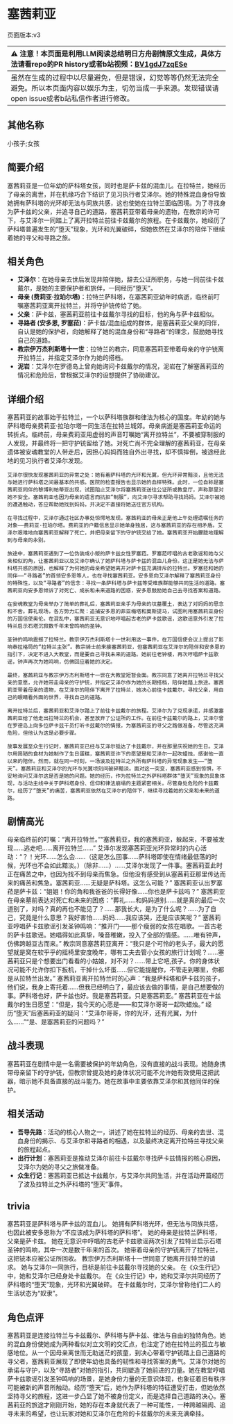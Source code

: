 # 塞茜莉亚
页面版本:v3
 

| :warning: 注意！本页面是利用LLM阅读总结明日方舟剧情原文生成，具体方法请看repo的PR history或者b站视频：[BV1gdJ7zqESe](https://www.bilibili.com/video/BV1gdJ7zqESe/)         |
|:----------------------------|
| 虽然在生成的过程中以尽量避免，但是错误，幻觉等等仍然无法完全避免。所以本页面内容以娱乐为主，切勿当成一手来源。发现错误请open issue或者b站私信作者进行修改。|



## 其他名称
小孩子;女孩
## 简要介绍
塞茜莉亚是一位年幼的萨科塔女孩，同时也是萨卡兹的混血儿。在拉特兰，她经历了母亲的离世，并在机缘巧合下结识了见习执行者艾泽尔。她的特殊混血身份导致她拥有萨科塔的光环却无法与同族共感，这也使她在拉特兰面临困境。为了寻找身为萨卡兹的父亲，并追寻自己的道路，塞茜莉亚带着母亲的遗物，在教宗的许可下，与艾泽尔一同踏上了离开拉特兰前往卡兹戴尔的旅程。在卡兹戴尔，她经历了萨科塔普遍发生的“堕天”现象，光环和光翼破碎，但她依然在艾泽尔的陪伴下继续着她的寻父和寻路之旅。
## 相关角色
-   **艾泽尔**：在她母亲去世后发现并陪伴她，辞去公证所职务，与她一同前往卡兹戴尔，是她的主要保护者和旅伴，一同经历“堕天”。
-   **母亲 (费莉亚·拉珀尔塔)**：拉特兰萨科塔，在塞茜莉亚幼年时病逝，临终前叮嘱塞茜莉亚离开拉特兰，并将守护铳传给了她。
-   **父亲**：萨卡兹，塞茜莉亚前往卡兹戴尔寻找的目标，他的角与萨卡兹相似。
-   **寻路者 (安多恩, 罗塞菈)**：萨卡兹/混血组成的群体，是塞茜莉亚父亲的同伴，自认是她的保护者，向她解释了她的混血身份和“寻路者”的理念，鼓励她寻找自己的道路。
-   **教宗伊万杰利斯塔十一世**：拉特兰的教宗，同意塞茜莉亚带着母亲的守护铳离开拉特兰，并指定艾泽尔作为她的搭档。
-   **泥岩**：艾泽尔在罗德岛上曾向她询问卡兹戴尔的情况，泥岩在了解塞茜莉亚的情况和危险后，曾根据艾泽尔的设想提供了协助建议。
## 详细介绍
塞茜莉亚的故事始于拉特兰，一个以萨科塔族群和律法为核心的国度。年幼的她与萨科塔母亲费莉亚·拉珀尔塔一同生活在拉特兰城郊。母亲病逝是塞茜莉亚命运的转折点。临终前，母亲费莉亚用虚弱的声音叮嘱她“离开拉特兰”，不要被穿制服的人发现，并最终将一把守护铳留给了她。对死亡尚不完全理解的塞茜莉亚，在母亲遗体被安魂教堂的人带走后，因担心妈妈而独自外出寻找，却不慎摔倒，被途经此地的见习执行者艾泽尔发现。

    艾泽尔很快发现塞茜莉亚的异常之处：她有着萨科塔的光环和光翼，但光环异常黯淡，且他无法与她进行萨科塔之间最基本的共感。医院的检查报告也显示她的血样特殊。此时，一位自称是塞茜莉亚同伴的黎博利帕蒂亚出现，试图阻止艾泽尔将塞茜莉亚送往公证所或教皇厅，声称那里对她不安全。塞茜莉亚也因为母亲的遗言而抗拒“制服”，向艾泽尔寻求帮助寻找妈妈。艾泽尔被她的遭遇触动，答应帮助她找到妈妈，并决定不直接将她送往官方机构。

    在寻找过程中，艾泽尔通过社区办事处惊愕地发现，塞茜莉亚的母亲正是他上午处理遗嘱任务的对象——费莉亚·拉珀尔塔。费莉亚的户籍信息显示她单身独居，这与塞茜莉亚的存在相矛盾。艾泽尔艰难地向塞茜莉亚解释了死亡，并把母亲留下的守护铳交给了她。塞茜莉亚开始朦胧地理解到与母亲的永别。

    旅途中，塞茜莉亚遇到了一位伪装成小贩的萨卡兹女性罗塞菈。罗塞菈哼唱的古老歌谣和她与父亲相似的角，让塞茜莉亚以及艾泽尔确认了她萨科塔与萨卡兹的混血儿身份。这正是她无法与萨科塔共感的原因，也解释了为何她的母亲希望她离开对萨卡兹充满排斥的拉特兰。罗塞菈和她的同伴——“寻路者”的首领安多恩等人，也在寻找塞茜莉亚。安多恩向艾泽尔解释了塞茜莉亚身份的特殊性，以及“寻路者”的信念：寻找一条萨科塔与萨卡兹等受难族群能够共同生活的道路。塞茜莉亚向安多恩倾诉了对死亡、成长和未来道路的困惑，安多恩鼓励她自己去寻找答案和道路。

    在安魂教堂为母亲举办了简单的葬礼后，塞茜莉亚亲手为母亲的坟墓覆土，表达了对妈妈的思念和不舍。葬礼现场，各方势力汇聚：追捕安多恩的菲亚梅塔和莫斯提马，试图利用塞茜莉亚身份的万国信使奥伦。在混乱中，塞茜莉亚无意识地哼唱起古老的萨卡兹歌谣，这歌谣意外引发了拉特兰启示石塔沉寂数千年未曾鸣响的圣钟。

    圣钟的鸣响震撼了拉特兰。教宗伊万杰利斯塔十一世利用这一事件，在万国信使会议上提出了影响泰拉格局的“拉特兰主张”。教宗骑士前来接塞茜莉亚，但塞茜莉亚在艾泽尔的陪伴和安多恩的指引下，决定不进入大教堂，而是要自己寻找未来的道路。她前往老钟楼，再次哼唱萨卡兹歌谣，钟声再次为她鸣响，仿佛回应着她的决定。

    最终，塞茜莉亚与教宗伊万杰利斯塔十一世在大教堂短暂会面。教宗同意了她离开拉特兰寻找父亲的意愿，允许她带走母亲的守护铳，并指定艾泽尔作为她的长期搭档，陪伴她踏上旅途。塞茜莉亚带着母亲的遗物，在艾泽尔的陪伴下离开了拉特兰，她决心前往卡兹戴尔，寻找父亲，用自己的眼睛看外面的世界，寻找自己的道路。

    离开拉特兰后，塞茜莉亚和艾泽尔踏上了前往卡兹戴尔的旅程。艾泽尔为了兑现承诺，并感激塞茜莉亚给了他走出拉特兰的机会，甚至放弃了公证所的工作。在前往卡兹戴尔的路上，艾泽尔曾在罗德岛上向多位萨卡兹干员打听卡兹戴尔的情报，为塞茜莉亚的寻父之路做准备，尽管这充满危险，但他认为这是必要步骤。

    故事发展至众生行记时，塞茜莉亚已经与艾泽尔抵达了卡兹戴尔，并在那里庆祝她的生日。艾泽尔用简陋的食材为她制作了生日蛋糕，塞茜莉亚许下的愿望是和艾泽尔一起吹蜡烛，感谢他一直以来的陪伴。然而，就在同一时刻，一场波及拉特兰之外所有萨科塔的异常现象发生——“堕天”。塞茜莉亚和艾泽尔的光环与光翼顷刻间破碎黯淡。面对这一突变，塞茜莉亚感到惊惧，不安地询问艾泽尔这是否是她的问题。她的经历，作为拉特兰之外萨科塔群体“堕天”现象的具象体现，与活动主线中关于萨科塔身份、信仰和律法崩塌的主题紧密相关。尽管身处危险的卡兹戴尔，经历了“堕天”的痛苦，塞茜莉亚依然在艾泽尔的陪伴下，继续寻找着她的父亲和未来的道路。
## 剧情高光
母亲临终前的叮嘱：“离开拉特兰。”“塞茜莉亚，我的塞茜莉亚，躲起来，不要被发现......逃走吧......离开拉特兰......”
    艾泽尔发现塞茜莉亚光环异常时的内心活动：“？！光环......怎么会......（这是怎么回事......萨科塔即使在情绪最低落的时候，光环也不会如此黯淡。）（除非......）......艾泽尔发现了一件事。塞茜莉亚此时正在痛苦之中，也因为找不到母亲而焦急。但他没有感受到从塞茜莉亚那里传达而来的痛苦和焦急。塞茜莉亚......无疑是萨科塔。这怎么可能？”
    塞茜莉亚认出罗塞菈是萨卡兹：“姐姐！你的角和我爸爸的长得好像......你也是萨卡兹吗？”
    塞茜莉亚在母亲墓前表达对死亡和未来的困惑：“葬礼......和妈妈道别......就是真的最后一次道别了，对吗？真的再也不能见了？......那我长大，是为了什么呢？......为了自己，究竟是什么意思？我好害怕......妈妈......我应该哭，还是应该笑呢？”
    塞茜莉亚哼唱萨卡兹歌谣引发圣钟鸣响：“推开门——那个瘦弱的女孩在唱歌。一首古老的萨卡兹歌谣。她唱得如此真挚，嗓音稚嫩，投入了全部的情感。......唯有钟声，仿佛跨越亘古而来。”
    教宗同意塞茜莉亚离开：“我只是个可怜的老头子，最大的愿望就是窝在软乎乎的摇椅里安度晚年，哪有工夫去管小女孩的旅行计划呢？......塞茜莉亚只是个想要出门看看的小姑娘，对不对？......带上它吧,孩子。你的身体状况可能不允许你扣下扳机，干掉什么坏蛋......但它能提醒你，不管走到哪里，你都是从拉特兰出发。”
    塞茜莉亚离开拉特兰时的心声：“我是萨科塔和萨卡兹的孩子，他们说，我身上寄托着......但我已经明白了，最应该去做的事情，是自己想要做的事。萨科塔也好，萨卡兹也好。我是塞茜莉亚。只是塞茜莉亚。”
    塞茜莉亚在卡兹戴尔的生日愿望：“但是，我今天的心愿是——和艾泽尔哥哥一起吹蜡烛。”
    经历“堕天”后塞茜莉亚的疑问：“艾泽尔哥哥，你的光环，还有光翼，为什么......”“是、是塞茜莉亚的问题吗？”
## 战斗表现
塞茜莉亚在剧情中是一名需要被保护的年幼角色，没有直接的战斗表现。她随身携带母亲留下的守护铳，但教宗曾提及她的身体状况可能不允许她有效使用这把武器，暗示她不具备直接的战斗能力。她在故事中主要依靠艾泽尔和其他同伴的保护。
## 相关活动
-   **吾导先路**：活动的核心人物之一，讲述了她在拉特兰的经历、母亲的去世、混血身份的揭示、与艾泽尔和寻路者的相遇，以及最终决定离开拉特兰寻找父亲的旅程起点。
-   **出行计划**：塞茜莉亚是推动艾泽尔前往卡兹戴尔寻找萨卡兹情报的核心原因，艾泽尔为她的寻父之旅做准备。
-   **众生行记**：塞茜莉亚已抵达卡兹戴尔，与艾泽尔共同生活，并在活动开篇经历了波及拉特兰之外萨科塔的“堕天”事件。
## trivia
塞茜莉亚是萨科塔与萨卡兹的混血儿。
    她拥有萨科塔光环，但无法与同族共感，也因此被安多恩称为“不应该成为萨科塔的萨科塔”。
    她的母亲是拉特兰萨科塔，父亲是萨卡兹。
    她在无意识中哼唱的古老萨卡兹歌谣两次引发了拉特兰启示石塔圣钟的鸣响，其中一次是数千年来的首次。
    她带着母亲的守护铳离开了拉特兰，这把铳本应被公证所回收。
    教宗伊万杰利斯塔十一世同意了她离开拉特兰的请求。
    她与艾泽尔一同旅行，目标是前往卡兹戴尔寻找她的父亲。
    在《众生行记》中，她和艾泽尔已经身处卡兹戴尔。
    在《众生行记》中，她和艾泽尔共同经历了萨科塔的“堕天”现象，光环和光翼破碎。
    在卡兹戴尔时，艾泽尔曾称他们二人的生活状态为“奴隶”。
## 角色点评
塞茜莉亚是连接拉特兰与卡兹戴尔、萨科塔与萨卡兹、律法与自由的独特角色。她的混血身份使她成为两种看似对立文明的交汇点，也注定了她在拉特兰的孤立与敏感地位。从一个因母亲离世而无助迷茫的孩童，到决心带着守护铳踏上自己道路的寻父者，塞茜莉亚展现了即使年幼也具备的韧性和寻找答案的勇气。艾泽尔对她的承诺与守护，以及“寻路者”对她的指引，共同塑造了她前进的力量。她在教堂哼唱萨卡兹歌谣引发圣钟鸣响的场景，是她身份力量的无意识体现，也象征着旧有秩序可能被新的声音所触动。经历“堕天”后，她作为萨科塔的特征遭受打击，但她依然坚持寻父的旅程，这进一步凸显了她不被身份定义，而是选择自己道路的决心。塞茜莉亚的旅途才刚刚开始，她的存在本身就代表了一种可能性，一种跨越隔阂、追寻未来的希望，也让玩家对她和艾泽尔在危险的卡兹戴尔的未来充满牵挂。